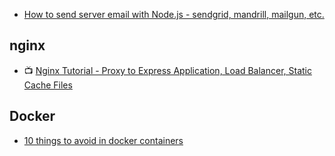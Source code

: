 
- [How to send server email with Node.js - sendgrid, mandrill, mailgun, etc.](https://youtu.be/zrXOjWICmGw?list=PLoYCgNOIyGAApoDfJHjmMgGNlYenKg5jO)

## nginx
- :tv: [Nginx Tutorial - Proxy to Express Application, Load Balancer, Static Cache Files](https://youtu.be/FJrs0Ar9asY)

## Docker
- [10 things to avoid in docker containers](http://developerblog.redhat.com/2016/02/24/10-things-to-avoid-in-docker-containers/)
